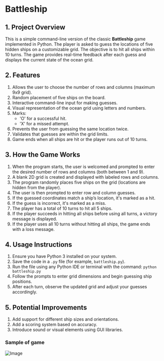 # Battleship

## 1. Project Overview

This is a simple command-line version of the classic **Battleship** game implemented in Python. The player is asked to guess the locations of five hidden ships on a customizable grid. The objective is to hit all ships within 10 turns. The game provides real-time feedback after each guess and displays the current state of the ocean grid.

## 2. Features

1. Allows the user to choose the number of rows and columns (maximum 9x9 grid).
2. Random placement of five ships on the board.
3. Interactive command-line input for making guesses.
4. Visual representation of the ocean grid using letters and numbers.
5. Marks:
   * 'O' for a successful hit.
   * 'X' for a missed attempt.
6. Prevents the user from guessing the same location twice.
7. Validates that guesses are within the grid limits.
8. Game ends when all ships are hit or the player runs out of 10 turns.

## 3. How the Game Works

1. When the program starts, the user is welcomed and prompted to enter the desired number of rows and columns (both between 1 and 9).
2. A blank 2D grid is created and displayed with labeled rows and columns.
3. The program randomly places five ships on the grid (locations are hidden from the player).
4. The user is then prompted to enter row and column guesses.
5. If the guessed coordinates match a ship’s location, it's marked as a hit.
6. If the guess is incorrect, it's marked as a miss.
7. The player has a total of 10 turns to hit all 5 ships.
8. If the player succeeds in hitting all ships before using all turns, a victory message is displayed.
9. If the player uses all 10 turns without hitting all ships, the game ends with a loss message.

## 4. Usage Instructions

1. Ensure you have Python 3 installed on your system.
2. Save the code in a `.py` file (for example, `battleship.py`).
3. Run the file using any Python IDE or terminal with the command:
   `python battleship.py`
4. Follow the prompts to enter grid dimensions and begin guessing ship positions.
5. After each turn, observe the updated grid and adjust your guesses accordingly.

## 5. Potential Improvements

1. Add support for different ship sizes and orientations.
2. Add a scoring system based on accuracy.
2. Introduce sound or visual elements using GUI libraries.

### Sample of game
![Image](https://github.com/user-attachments/assets/15af5561-3b0e-4a1e-956e-4f08384db0b7)
